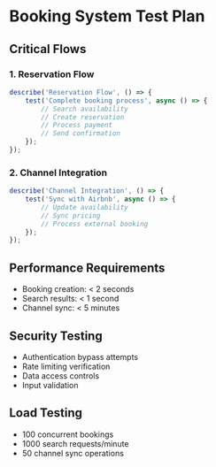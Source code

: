 # Booking System Test Plan

## Critical Flows

### 1. Reservation Flow
```typescript
describe('Reservation Flow', () => {
    test('Complete booking process', async () => {
        // Search availability
        // Create reservation
        // Process payment
        // Send confirmation
    });
});
```

### 2. Channel Integration
```typescript
describe('Channel Integration', () => {
    test('Sync with Airbnb', async () => {
        // Update availability
        // Sync pricing
        // Process external booking
    });
});
```

## Performance Requirements
- Booking creation: < 2 seconds
- Search results: < 1 second
- Channel sync: < 5 minutes

## Security Testing
- Authentication bypass attempts
- Rate limiting verification
- Data access controls
- Input validation

## Load Testing
- 100 concurrent bookings
- 1000 search requests/minute
- 50 channel sync operations

